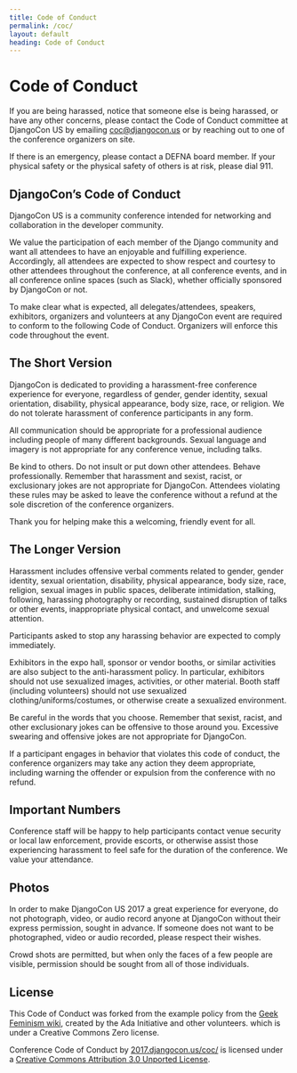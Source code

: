 ```yaml
---
title: Code of Conduct
permalink: /coc/
layout: default
heading: Code of Conduct
---
```


# Code of Conduct

If you are being harassed, notice that someone else is being harassed, or have any other concerns, please contact the Code of Conduct committee at DjangoCon US by emailing <a href="mailto:coc@djangocon.us">coc@djangocon.us</a> or by reaching out to one of the conference organizers on site.

If there is an emergency, please contact a DEFNA board member. If your physical safety or the physical safety of others is at risk, please dial 911.

## DjangoCon’s Code of Conduct

DjangoCon US is a community conference intended for networking and collaboration in the developer community.

We value the participation of each member of the Django community and want all attendees to have an enjoyable and fulfilling experience. Accordingly, all attendees are expected to show respect and courtesy to other attendees throughout the conference, at all conference events, and in all conference online spaces (such as Slack), whether officially sponsored by DjangoCon or not.

To make clear what is expected, all delegates/attendees, speakers, exhibitors, organizers and volunteers at any DjangoCon event are required to conform to the following Code of Conduct. Organizers will enforce this code throughout the event.

## The Short Version

DjangoCon is dedicated to providing a harassment-free conference experience for everyone, regardless of gender, gender identity, sexual orientation, disability, physical appearance, body size, race, or religion. We do not tolerate harassment of conference participants in any form.

All communication should be appropriate for a professional audience including people of many different backgrounds. Sexual language and imagery is not appropriate for any conference venue, including talks.

Be kind to others. Do not insult or put down other attendees. Behave professionally. Remember that harassment and sexist, racist, or exclusionary jokes are not appropriate for DjangoCon.
Attendees violating these rules may be asked to leave the conference without a refund at the sole discretion of the conference organizers.

Thank you for helping make this a welcoming, friendly event for all.

## The Longer Version

Harassment includes offensive verbal comments related to gender, gender identity, sexual orientation, disability, physical appearance, body size, race, religion, sexual images in public spaces, deliberate intimidation, stalking, following, harassing photography or recording, sustained disruption of talks or other events, inappropriate physical contact, and unwelcome sexual attention.

Participants asked to stop any harassing behavior are expected to comply immediately.

Exhibitors in the expo hall, sponsor or vendor booths, or similar activities are also subject to the anti-harassment policy. In particular, exhibitors should not use sexualized images, activities, or other material. Booth staff (including volunteers) should not use sexualized clothing/uniforms/costumes, or otherwise create a sexualized environment.

Be careful in the words that you choose. Remember that sexist, racist, and other exclusionary jokes can be offensive to those around you. Excessive swearing and offensive jokes are not appropriate for DjangoCon.

If a participant engages in behavior that violates this code of conduct, the conference organizers may take any action they deem appropriate, including warning the offender or expulsion from the conference with no refund.

## Important Numbers

Conference staff will be happy to help participants contact venue security or local law enforcement, provide escorts, or otherwise assist those experiencing harassment to feel safe for the duration of the conference. We value your attendance.

## Photos

In order to make DjangoCon US 2017 a great experience for everyone, do not photograph, video, or audio record anyone at DjangoCon without their express permission, sought in advance. If someone does not want to be photographed, video or audio recorded, please respect their wishes.

Crowd shots are permitted, but when only the faces of a few people are visible, permission should be sought from all of those individuals.

## License

This Code of Conduct was forked from the example policy from the <a href="http://geekfeminism.wikia.com/wiki/Conference_anti-harassment/Policy">Geek Feminism wiki</a>, created by the Ada Initiative and other volunteers. which is under a Creative Commons Zero license.

Conference Code of Conduct by <a href="https://2017.djangocon.us/coc/">2017.djangocon.us/coc/</a> is licensed under a <a href="http://creativecommons.org/licenses/by/3.0/">Creative Commons Attribution 3.0 Unported License</a>.
